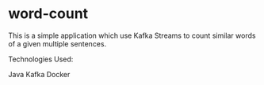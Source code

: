 # word-count

This is a simple application which use Kafka Streams to count similar words of a given multiple sentences.

Technologies Used:

Java
Kafka
Docker